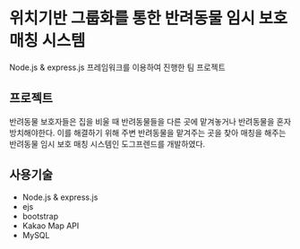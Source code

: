 # 위치기반 그룹화를 통한 반려동물 임시 보호 매칭 시스템
Node.js & express.js 프레임워크를 이용하여 진행한 팀 프로젝트

## 프로젝트
반려동물 보호자들은 집을 비울 때 반려동물들을 다른 곳에 맡겨놓거나 반려동물을 혼자 방치해야한다. 
이를 해결하기 위해 주변 반려동물을 맡겨주는 곳을 찾아 매칭을 해주는 반려동물 임시 보호 매칭 시스템인 도그프렌드를 개발하였다.

## 사용기술
* Node.js & express.js
* ejs
* bootstrap
* Kakao Map API
* MySQL
